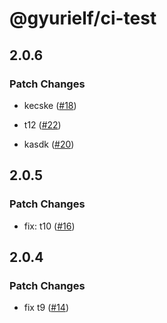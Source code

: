# @gyurielf/ci-test

## 2.0.6

### Patch Changes

-   kecske ([#18](https://github.com/gyurielf/ci-test/pull/18))

-   t12 ([#22](https://github.com/gyurielf/ci-test/pull/22))

-   kasdk ([#20](https://github.com/gyurielf/ci-test/pull/20))

## 2.0.5

### Patch Changes

-   fix: t10 ([#16](https://github.com/gyurielf/ci-test/pull/16))

## 2.0.4

### Patch Changes

-   fix t9 ([#14](https://github.com/gyurielf/ci-test/pull/14))
